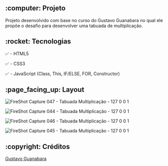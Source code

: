 <h2>:computer: Projeto</h2>
Projeto desenvolvido com base no curso do Gustavo Guanabara no qual ele propõe o desafio para desenvolver uma tabuada de multiplicação.

<h2>:rocket: Tecnologias</h2>

:white_check_mark: - HTML5

:white_check_mark: - CSS3

:white_check_mark: - JavaScript (Class, This, IF/ELSE, FOR, Constructor)
 


<h2>:page_facing_up: Layout</h2>

![FireShot Capture 047 - Tabuada Multiplicação - 127 0 0 1](https://user-images.githubusercontent.com/45328215/72930234-4304b180-3d3a-11ea-9624-4518b2d260eb.png)

![FireShot Capture 044 - Tabuada Multiplicação - 127 0 0 1](https://user-images.githubusercontent.com/45328215/72930235-4304b180-3d3a-11ea-9a0c-385ae2ce6923.png)

![FireShot Capture 046 - Tabuada Multiplicação - 127 0 0 1](https://user-images.githubusercontent.com/45328215/72930237-4304b180-3d3a-11ea-819c-1edad6b0dfa8.png)

![FireShot Capture 045 - Tabuada Multiplicação - 127 0 0 1](https://user-images.githubusercontent.com/45328215/72930236-4304b180-3d3a-11ea-966f-5e0f31a5f9ec.png)


<h2>:copyright: Créditos</h2>

[Gustavo Guanabara ](https://www.youtube.com/playlist?list=PLHz_AreHm4dlsK3Nr9GVvXCbpQyHQl1o1)
